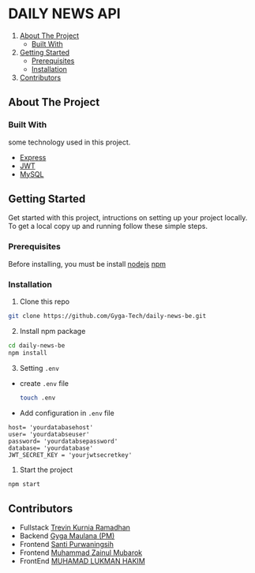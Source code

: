 # DAILY NEWS API

<!-- NAVIGATION -->
<ol>
    <li>
      <a href="#about-the-project">About The Project</a>
      <ul>
        <li><a href="#built-with">Built With</a></li>
      </ul>
    </li>
    <li>
      <a href="#getting-started">Getting Started</a>
      <ul>
        <li><a href="#prerequisites">Prerequisites</a></li>
        <li><a href="#installation">Installation</a></li>
      </ul>
    </li>
    <li><a href="#contributors">Contributors</a></li>
  </ol>

<!-- ABOUT THE PROJECT -->

## About The Project

### Built With

some technology used in this project.

- [Express](https://expressjs.com)
- [JWT](https://jwt.io)
- [MySQL](https://mysql.com)


<!-- GETTING STARTED -->

## Getting Started

Get started with this project, intructions on setting up your project locally.
To get a local copy up and running follow these simple steps.

### Prerequisites

Before installing, you must be install [nodejs](https://nodejs.org) [npm](https://docs.npmjs.com/cli/v6/commands/npm-install)

### Installation

1. Clone this repo

```sh
git clone https://github.com/Gyga-Tech/daily-news-be.git
```

2. Install npm package

```sh
cd daily-news-be
npm install
```

3. Setting `.env`

- create `.env` file

  ```sh
  touch .env
  ```

- Add configuration in `.env` file

```
host= 'yourdatabasehost'
user= 'yourdatabseuser'
password= 'yourdatabsepassword'
database= 'yourdatabase'
JWT_SECRET_KEY = 'yourjwtsecretkey'
```


1. Start the project

```sh
npm start
```

<!-- Contributors -->

## Contributors

- Fullstack [Trevin Kurnia Ramadhan](https://github.com/trevinkur)
- Backend [Gyga Maulana (PM)](https://github.com/GygaMaulana)
- Frontend [Santi Purwaningsih](https://github.com/santipn)
- Frontend [Muhammad Zainul Mubarok](https://github.com/zainulmbrk)
- FrontEnd [MUHAMAD LUKMAN HAKIM](https://github.com/hlukman86)
